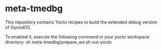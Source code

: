 # meta-tmedbg
This repository contains Yocto recipes to build the extended debug version of GyroidOS.

To enabled it, execute the following command in your yocto workspace directory:
sh meta-tmedbg/prepare_ws.sh out-yocto
